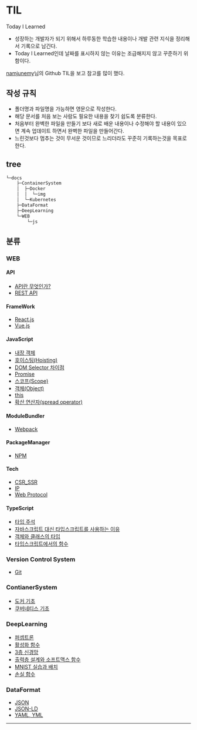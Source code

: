 # TIL

Today I Learned

- 성장하는 개발자가 되기 위해서 하루동한 학습한 내용이나 개발 관련 지식을 정리해서 기록으로 남긴다.
- Today I Learned인데 날짜를 표시하지 않는 이유는 조급해지지 않고 꾸준하기 위함이다.

[namjunemy](https://github.com/namjunemy/TIL)님의 Github TIL을 보고 참고를 많이 했다.

## 작성 규칙

- 폴더명과 파일명을 가능하면 영문으로 작성한다.
- 해당 문서를 처음 보는 사람도 필요한 내용을 찾기 쉽도록 분류한다.
- 처음부터 완벽한 파일을 만들기 보다 새로 배운 내용이나 수정해야 할 내용이 있으면 계속 업데이트 하면서 완벽한 파일을 만들어간다.
- 느린것보다 멈추는 것이 무서운 것이므로 느리더라도 꾸준히 기록하는것을 목표로 한다.

## tree

```bash
└─docs
    ├─ContainerSystem
    │  ├─Docker
    │  │  └─img
    │  └─Kubernetes
    ├─DataFormat
    ├─DeepLearning
    └─WEB
        └─js
```

## 분류

### WEB

#### API

- [API란 무엇인가?](./docs/WEB/API/API.md)
- [REST API](./docs/WEB/API/REST-API.md)

#### FrameWork

- [React.js](./docs/WEB/Framework/react.js.md)
- [Vue.js](./docs/WEB/Framework/vue.js.md)

#### JavaScript

- [내장 객체](./docs/WEB/js/Built-in_Object.md)
- [호이스팅(Hoisting)](./docs/WEB/js/Hoisting.md)
- [DOM Selector 차이점](./docs/WEB/js/DOM_selector_diff.md)
- [Promise](./docs/WEB/js/Promise.md)
- [스코프(Scope)](./docs/WEB/js/Scope.md)
- [객체(Object)](./docs/WEB/js/Object.md)
- [this](./docs/WEB/js/this.md)
- [확산 연산자(spread operator)](./docs/WEB/js/spread.md)

#### ModuleBundler

- [Webpack](./docs/WEB/ModuleBundler/webpack.md)

#### PackageManager

- [NPM](./docs/WEB/PackageManager/NPM.md)

#### Tech

- [CSR_SSR](./docs/WEB/Tech/CSR_SSR.md)
- [IP](./docs/WEB/Tech/IP.md)
- [Web Protocol](./docs/WEB/Tech/web-protocol.md)

#### TypeScript

- [타입 주석](./docs/WEB/TS/type_annotation.md)
- [자바스크립트 대신 타입스크립트를 사용하는 이유](./docs/WEB/TS/why_TS.md)
- [객체와 클래스의 타입](./docs/WEB/TS/object_class.md)
- [타입스크립트에서의 함수](./docs/WEB/TS/functions.md)

### Version Control System

- [Git](./docs/VCS/git.md)

### ContianerSystem

- [도커 기초](./docs/ContainerSystem/Docker/Docker_basic.md)
- [쿠버네티스 기초](./docs/ContainerSystem/Kubernetes/Kubernetes_basic.md)

### DeepLearning

- [퍼셉트론](./docs/DeepLearning/1_Perceptron.md)
- [활성화 함수](./docs/DeepLearning/2_activation_function.ipynb)
- [3층 신경망](./docs/DeepLearning/3_3layer_nueral_network.ipynb)
- [출력층 설계와 소프트맥스 함수](./docs/DeepLearning/4_outputlayer_softmax.ipynb)
- [MNIST 실습과 배치](./docs/DeepLearning/5_MNIST_practice_batch.ipynb)
- [손실 함수](./docs/DeepLearning/6_loss_function.ipynb)

### DataFormat

- [JSON](./docs/DataFormat/JSON.md)
- [JSON-LD](./docs/DataFormat/JSON-LD.md)
- [YAML, YML](./docs/DataFormat/YAML_YML.md)

---
